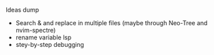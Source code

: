 Ideas dump
- Search & and replace in multiple files (maybe through Neo-Tree and nvim-spectre)
- rename variable lsp
- stey-by-step debugging
